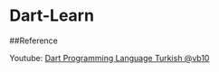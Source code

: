 # Dart-Learn




##Reference

Youtube: [Dart Programming Language Turkish @vb10](https://www.youtube.com/watch?v=H6NJHb5BJyE)